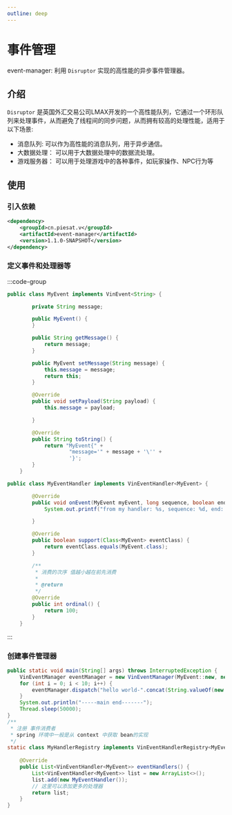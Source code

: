 ```yaml
---
outline: deep
---
```


# 事件管理

event-manager: 利用 `Disruptor` 实现的高性能的异步事件管理器。

## 介绍

`Disruptor` 是英国外汇交易公司LMAX开发的一个高性能队列，它通过一个环形队列来处理事件，从而避免了线程间的同步问题，从而拥有较高的处理性能，适用于以下场景:
- 消息队列: 可以作为高性能的消息队列，用于异步通信。
- 大数据处理： 可以用于大数据处理中的数据流处理。
- 游戏服务器： 可以用于处理游戏中的各种事件，如玩家操作、NPC行为等

## 使用

### 引入依赖
```xml
<dependency> 
    <groupId>cn.piesat.v</groupId>
    <artifactId>event-manager</artifactId>
    <version>1.1.0-SNAPSHOT</version>
</dependency>
```

### 定义事件和处理器等

:::code-group
```java [MyEvent.java]
public class MyEvent implements VinEvent<String> {

        private String message;

        public MyEvent() {
        }

        public String getMessage() {
            return message;
        }

        public MyEvent setMessage(String message) {
            this.message = message;
            return this;
        }

        @Override
        public void setPayload(String payload) {
            this.message = payload;

        }

        @Override
        public String toString() {
            return "MyEvent{" +
                    "message='" + message + '\'' +
                    '}';
        }
    }

```

```java [MyEventHandler.java]
public class MyEventHandler implements VinEventHandler<MyEvent> {

        @Override
        public void onEvent(MyEvent myEvent, long sequence, boolean endOfBatch) throws Exception {
            System.out.printf("from my handler: %s, sequence: %d, end: %s%n", myEvent.toString(), sequence, endOfBatch);

        }

        @Override
        public boolean support(Class<MyEvent> eventClass) {
            return eventClass.equals(MyEvent.class);
        }

        /**
         * 消费的次序 值越小越在前先消费
         *
         * @return
         */
        @Override
        public int ordinal() {
            return 100;
        }
    }
```
:::

### 创建事件管理器

```java
public static void main(String[] args) throws InterruptedException {
    VinEventManager eventManager = new VinEventManager(MyEvent::new, new MyHandlerRegistry());
    for (int i = 0; i < 10; i++) {
        eventManager.dispatch("hello world-".concat(String.valueOf(new Random().nextInt())));
    }
    System.out.println("-----main end-------");
    Thread.sleep(50000);
}
/**
 * 注册 事件消费者
 * spring 环境中一般是从 context 中获取 bean的实现
 */
static class MyHandlerRegistry implements VinEventHandlerRegistry<MyEvent> {    
    
    @Override
    public List<VinEventHandler<MyEvent>> eventHandlers() {
        List<VinEventHandler<MyEvent>> list = new ArrayList<>();
        list.add(new MyEventHandler());
        // 这里可以添加更多的处理器
        return list;
    }
}
```


